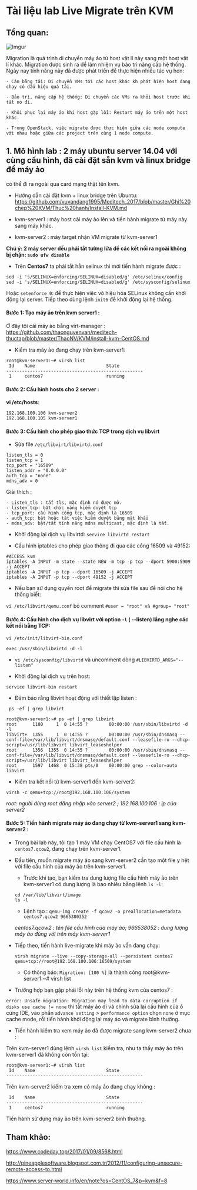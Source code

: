 # Tài liệu lab Live Migrate trên KVM

## Tổng quan:

![Imgur](https://i.imgur.com/ytNdqJe.png)

Migration là quá trình di chuyển máy ảo từ host vật lí này sang một host vật lí khác. 
Migration được sinh ra để làm nhiệm vụ bảo trì nâng cấp hệ thống. Ngày nay tính năng này đã được phát triển để thực hiện nhiều tác vụ hơn:

	- Cân bằng tải: Di chuyển VMs tới các host khác kh phát hiện host đang chạy có dấu hiệu quá tải.

	- Bảo trì, nâng cấp hệ thống: Di chuyển các VMs ra khỏi host trước khi tắt nó đi.
	
	- Khôi phục lại máy ảo khi host gặp lỗi: Restart máy ảo trên một host khác.
	
	- Trong OpenStack, việc migrate được thực hiện giữa các node compute với nhau hoặc giữa các project trên cùng 1 node compute.


## 1. Mô hình lab : 2 máy ubuntu server 14.04 với cùng cấu hình, đã cài đặt sẵn kvm và linux bridge để máy ảo 
có thể đi ra ngoài qua card mạng thật tên kvm.

- Hướng dẫn cài đặt kvm + linux bridge trên Ubuntu: https://github.com/vuvandang1995/Meditech_2017/blob/master/Ghi%20chep%20KVM/Thuc%20hanh/Install-KVM.md

- kvm-server1 : máy host cài máy ảo lên và tiến hành migrate từ máy này sang máy khác.
- kvm-server2 : máy target nhận VM migrate từ kvm-server1

**Chú ý: 2 máy server đều phải tắt tường lửa để các kết nối ra ngoài không bị chặn: `sudo ufw disable`**

- Trên **Centos7** ta phải tắt hẳn selinux thì mới tiến hành migrate được :

```
sed -i 's/SELINUX=enforcing/SELINUX=disabled/g' /etc/selinux/config
sed -i 's/SELINUX=enforcing/SELINUX=disabled/g' /etc/sysconfig/selinux
```
Hoặc 
`setenforce 0`: để thực hiện việc vô hiệu hóa SELinux không cần khởi động lại server.
Tiếp theo dùng lệnh `init6` để khởi động lại hệ thống.

#### Bước 1: Tạo máy ảo trên kvm server1 :

Ở đây tôi cài máy ảo bằng virt-manager : https://github.com/thaonguyenvan/meditech-thuctap/blob/master/ThaoNV/KVM/install-kvm-CentOS.md

- Kiểm tra máy ảo đang chạy trên kvm-server1: 

```
root@kvm-server1:~# virsh list
 Id    Name                           State
----------------------------------------------------
 1     centos7                        running
```

#### Bước 2: Cấu hình hosts cho 2 server :

**vi /etc/hosts**: 

```
192.168.100.106 kvm-server2
192.168.100.105 kvm-server1
```

#### Bước 3: Cấu hình cho phép giao thức TCP trong dịch vụ libvirt 

- Sửa file `/etc/libvirt/libvirtd.conf`

```
listen_tls = 0  
listen_tcp = 1
tcp_port = "16509"
listen_addr = "0.0.0.0"
auth_tcp = "none"
mdns_adv = 0
```

Giải thích : 

	- Listen_tls : tắt tls, mặc định nó được mở.
	- listen_tcp: bật chức năng kiểm duyệt tcp
	- tcp_port: cấu hình cổng tcp, mặc định là 16509
	- auth_tcp: bật hoặc tắt việc kiểm duyệt bằng mật khẩu
	- mdns_adv: bật/tắt tính năng mdns multicast, mặc định là tắt.
	
- Khởi động lại dịch vụ libvirtd: `service libvirtd restart`

- Cấu hình iptables cho phép giao thông đi qua các cổng 16509 và 49152:

```
#ACCESS kvm
iptables -A INPUT -m state --state NEW -m tcp -p tcp --dport 5900:5909 -j ACCEPT
iptables -A INPUT -p tcp --dport 16509 -j ACCEPT
iptables -A INPUT -p tcp --dport 49152 -j ACCEPT
```

- Nếu bạn sử dụng quyền root để migrate thì sửa file sau để nói cho hệ thống biết:

`vi /etc/libvirt/qemu.conf` 
bỏ comment `#user = "root" và #group= "root" `

#### Bước 4: Cấu hình cho dịch vụ libvirt với option `-l` ( --listen) lắng nghe các kết nối bằng TCP:

`vi /etc/init/libvirt-bin.conf`

`exec /usr/sbin/libvirtd -d -l` 

- `vi /etc/sysconfig/libvirtd` và uncomment dòng `#LIBVIRTD_ARGS="--listen"`

- Khởi động lại dịch vụ trên host:

`service libvirt-bin restart`

- Đảm bảo rằng libvirt hoạt động với thiết lập listen :

` ps -ef | grep libvirt`

```
root@kvm-server1:~# ps -ef | grep libvirt
root      1180     1  0 14:55 ?        00:00:00 /usr/sbin/libvirtd -d -l
libvirt+  1355     1  0 14:55 ?        00:00:00 /usr/sbin/dnsmasq --conf-file=/var/lib/libvirt/dnsmasq/default.conf --leasefile-ro --dhcp-script=/usr/lib/libvirt libvirt_leaseshelper
root      1356  1355  0 14:55 ?        00:00:00 /usr/sbin/dnsmasq --conf-file=/var/lib/libvirt/dnsmasq/default.conf --leasefile-ro --dhcp-script=/usr/lib/libvirt libvirt_leaseshelper
root      1597  1468  0 15:38 pts/0    00:00:00 grep --color=auto libvirt
```

- Kiểm tra kết nối từ kvm-server1 đến kvm-server2:

`virsh -c qemu+tcp://root@192.168.100.106/system`

*root: người dùng root đăng nhập vào server2 ; 192.168.100.106 : ip của server2*

#### Bước 5: Tiến hành migrate máy ảo đang chạy từ kvm-server1 sang kvm-server2 :

- Trong bài lab này, tôi tạo 1 máy VM chạy CentOS7 với file cấu hình là `centos7.qcow2`, đang chạy trên kvm-server1.

- Đầu tiên, muốn migrate máy ảo sang kvm-server2 cần tạo một file y hệt với file cấu hình của máy ảo trên kvm-server1.

	- Trước khi tạo, bạn kiểm tra dung lượng file cấu hình máy ảo trên kvm-server1 có dung lượng là bao nhiêu bằng lệnh `ls -l`:
	
	```
	cd /var/lib/libvirt/image
	ls -l	
	```
	
	- Lệnh tạo : `qemu-img create -f qcow2 -o preallocation=metadata centos7.qcow2 9665380352`
	
	*centos7.qcow2 : tên file cấu hình của máy ảo; 966538052 : dung lượng máy ảo đúng với trên máy kvm-server1*
	
- Tiếp theo, tiến hành live-migrate khi máy ảo vẫn đang chạy:

	`virsh migrate --live --copy-storage-all --persistent centos7 qemu+tcp://root@192.168.100.106:16509/system`

	- Có thông báo: `Migration: [100 %]` là thành công.root@kvm-server1:~# virsh list

- Trường hợp bạn gặp phải lỗi này trên hệ thống kvm của centos7 : 

`error: Unsafe migration: Migration may lead to data corruption if disks use cache != none`
 thì tắt máy ảo đi và chỉnh sửa lại cấu hình của ổ cứng IDE, vào phần `advance setting` > `performance option` chọn `none` ở mục cache mode, rồi tiến hành khởi động lại máy ảo và migrate bình thường.

- Tiến hành kiểm tra xem máy ảo đã được migrate sang kvm-server2 chưa :

Trên kvm-server1 dùng lệnh `virsh list` kiểm tra, như ta thấy máy ảo trên kvm-server1 đã không còn tồn tại:

```
root@kvm-server1:~# virsh list
 Id    Name                           State
----------------------------------------------------
```

Trên kvm-server2 kiểm tra xem có máy ảo đang chạy không :

```
 Id    Name                           State
----------------------------------------------------
 1     centos7                        running

```

Tiến hành sử dụng máy ảo trên kvm-server2 bình thường.

## Tham khảo:

https://www.codeday.top/2017/01/09/8568.html

http://pineapplesoftware.blogspot.com.tr/2012/11/configuring-unsecure-remote-access-to.html

https://www.server-world.info/en/note?os=CentOS_7&p=kvm&f=8
